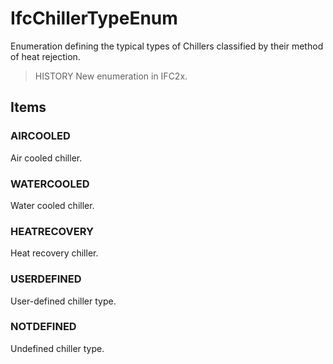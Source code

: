 # IfcChillerTypeEnum

Enumeration defining the typical types of Chillers classified by their method of heat rejection.

> HISTORY  New enumeration in IFC2x.

## Items

### AIRCOOLED
Air cooled chiller.

### WATERCOOLED
Water cooled chiller.

### HEATRECOVERY
Heat recovery chiller.

### USERDEFINED
User-defined chiller type.

### NOTDEFINED
Undefined chiller type.
